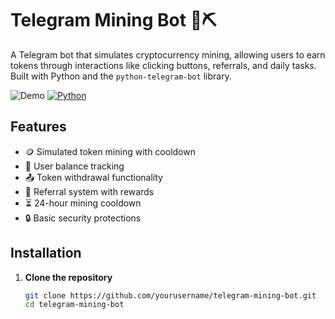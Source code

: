 # Telegram Mining Bot 🤖⛏️

A Telegram bot that simulates cryptocurrency mining, allowing users to earn tokens through interactions like clicking buttons, referrals, and daily tasks. Built with Python and the `python-telegram-bot` library.

![Demo](https://img.shields.io/badge/Demo-Available-green) [![Python](https://img.shields.io/badge/Python-3.10%2B-blue)](https://www.python.org/)

## Features

- 🪙 Simulated token mining with cooldown
- 💼 User balance tracking
- 📤 Token withdrawal functionality
- 📣 Referral system with rewards
- ⏳ 24-hour mining cooldown
- 🔒 Basic security protections

## Installation

1. **Clone the repository**
   ```bash
   git clone https://github.com/yourusername/telegram-mining-bot.git
   cd telegram-mining-bot
